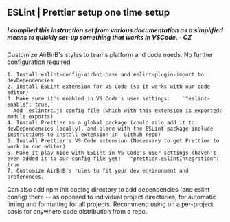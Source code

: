 ## ESLint | Prettier setup one time setup

##### I compiled this instruction set from various documentation as a simplified means to quickly set-up something that works in VSCode. **_- CZ_**

Customize AirBnB's styles to teams platform and code needs. No further configuration required.

    1. Install eslint-config-airbnb-base and eslint-plugin-import to devDependencies
    2. Install ESLint extension for VS Code (so it works with our code editor)
    3. Make sure it's enabled in VS Code's user settings: 	 `"eslint-enable": true,`
      Add .eslintrc.js config file (which with this extension is exported: module.exports)
    4. Install Prettier as a global package (could aslo add it to devDependencies locally), and alone with the ESLint package include instructions to install extension in  Github repo)
    5. Install Prettier's VS Code extension (Necessary to get Prettier to work in our editor)
    6. Make it play nice with ESLint in VS Code's user settings (haven't even added it to our config file yet)	 "prettier.eslintIntegration": true
    7. Customize AirBnB's rules to fit your dev environment and preferences.

Can also add npm init coding directory to add dependencies (and eslint config) there -- as opposed to individual project directories, for automatic linting and formatting for all projects. Recommend using on a per-project basis for anywhere code distribution from a repo.
